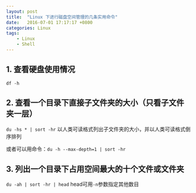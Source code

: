 ```yaml
---
layout: post
title:  "Linux 下进行磁盘空间管理的几条实用命令"
date:   2016-07-01 17:17:17 +0800
categories: Linux
tags:
    - Linux
    - Shell
---
```


## 1. 查看硬盘使用情况

`df -h`

## 2. 查看一个目录下直接子文件夹的大小（只看子文件夹一层）

`du -hs * | sort -hr` 以人类可读格式列出子文件夹的大小，并以人类可读格式倒序排列

或者可以用命令：`du -h --max-depth=1 | sort -hr`

<!-- more -->

## 3. 列出一个目录下占用空间最大的十个文件或文件夹

`du -ah | sort -hr | head` head可用`-n`参数指定其他数目
